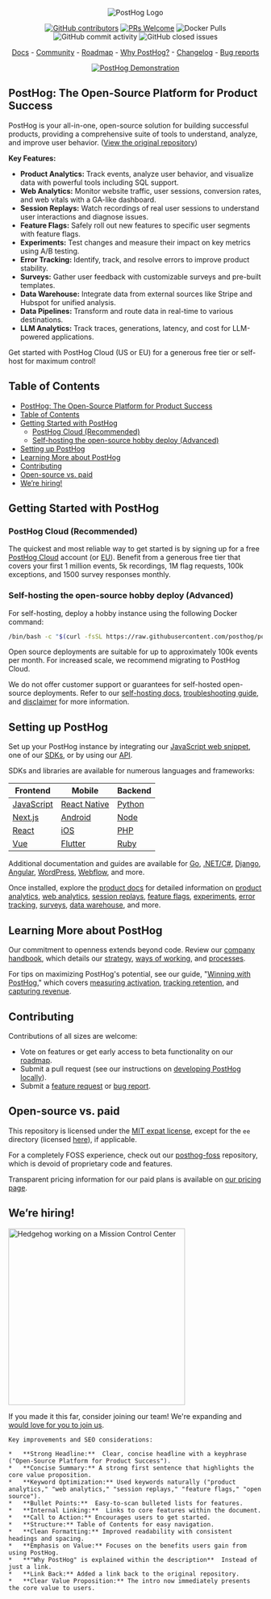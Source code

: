 <p align="center">
  <img alt="PostHog Logo" src="https://user-images.githubusercontent.com/65415371/205059737-c8a4f836-4889-4654-902e-f302b160a.png">
</p>

<p align="center">
  <a href='https://posthog.com/contributors'><img alt="GitHub contributors" src="https://img.shields.io/github/contributors/posthog/posthog"/></a>
  <a href='http://makeapullrequest.com'><img alt='PRs Welcome' src='https://img.shields.io/badge/PRs-welcome-brightgreen.svg?style=shields'/></a>
  <img alt="Docker Pulls" src="https://img.shields.io/docker/pulls/posthog/posthog"/>
  <img alt="GitHub commit activity" src="https://img.shields.io/github/commit-activity/m/posthog/posthog"/>
  <img alt="GitHub closed issues" src="https://img.shields.io/github/issues-closed/posthog/posthog"/>
</p>

<p align="center">
  <a href="https://posthog.com/docs">Docs</a> - <a href="https://posthog.com/community">Community</a> - <a href="https://posthog.com/roadmap">Roadmap</a> - <a href="https://posthog.com/why">Why PostHog?</a> - <a href="https://posthog.com/changelog">Changelog</a> - <a href="https://github.com/PostHog/posthog/issues/new?assignees=&labels=bug&template=bug_report.md">Bug reports</a>
</p>

<p align="center">
  <a href="https://www.youtube.com/watch?v=2jQco8hEvTI">
    <img src="https://res.cloudinary.com/dmukukwp6/image/upload/demo_thumb_68d0d8d56d" alt="PostHog Demonstration">
  </a>
</p>


## PostHog: The Open-Source Platform for Product Success

PostHog is your all-in-one, open-source solution for building successful products, providing a comprehensive suite of tools to understand, analyze, and improve user behavior.  ([View the original repository](https://github.com/PostHog/posthog))

**Key Features:**

*   **Product Analytics:**  Track events, analyze user behavior, and visualize data with powerful tools including SQL support.
*   **Web Analytics:** Monitor website traffic, user sessions, conversion rates, and web vitals with a GA-like dashboard.
*   **Session Replays:** Watch recordings of real user sessions to understand user interactions and diagnose issues.
*   **Feature Flags:**  Safely roll out new features to specific user segments with feature flags.
*   **Experiments:**  Test changes and measure their impact on key metrics using A/B testing.
*   **Error Tracking:** Identify, track, and resolve errors to improve product stability.
*   **Surveys:** Gather user feedback with customizable surveys and pre-built templates.
*   **Data Warehouse:**  Integrate data from external sources like Stripe and Hubspot for unified analysis.
*   **Data Pipelines:** Transform and route data in real-time to various destinations.
*   **LLM Analytics:**  Track traces, generations, latency, and cost for LLM-powered applications.

Get started with PostHog Cloud (US or EU) for a generous free tier or self-host for maximum control!

## Table of Contents

-   [PostHog: The Open-Source Platform for Product Success](#posthog-the-open-source-platform-for-product-success)
-   [Table of Contents](#table-of-contents)
-   [Getting Started with PostHog](#getting-started-with-posthog)
    -   [PostHog Cloud (Recommended)](#posthog-cloud-recommended)
    -   [Self-hosting the open-source hobby deploy (Advanced)](#self-hosting-the-open-source-hobby-deploy-advanced)
-   [Setting up PostHog](#setting-up-posthog)
-   [Learning More about PostHog](#learning-more-about-posthog)
-   [Contributing](#contributing)
-   [Open-source vs. paid](#open-source-vs-paid)
-   [We’re hiring!](#were-hiring)

## Getting Started with PostHog

### PostHog Cloud (Recommended)

The quickest and most reliable way to get started is by signing up for a free [PostHog Cloud](https://us.posthog.com/signup) account (or [EU](https://eu.posthog.com/signup)). Benefit from a generous free tier that covers your first 1 million events, 5k recordings, 1M flag requests, 100k exceptions, and 1500 survey responses monthly.

### Self-hosting the open-source hobby deploy (Advanced)

For self-hosting, deploy a hobby instance using the following Docker command:

```bash
/bin/bash -c "$(curl -fsSL https://raw.githubusercontent.com/posthog/posthog/HEAD/bin/deploy-hobby)"
```

Open source deployments are suitable for up to approximately 100k events per month. For increased scale, we recommend migrating to PostHog Cloud.

We do not offer customer support or guarantees for self-hosted open-source deployments. Refer to our [self-hosting docs](https://posthog.com/docs/self-host), [troubleshooting guide](https://posthog.com/docs/self-host/deploy/troubleshooting), and [disclaimer](https://posthog.com/docs/self-host/open-source/disclaimer) for more information.

## Setting up PostHog

Set up your PostHog instance by integrating our [JavaScript web snippet](https://posthog.com/docs/getting-started/install?tab=snippet), one of our [SDKs](https://posthog.com/docs/getting-started/install?tab=sdks), or by using our [API](https://posthog.com/docs/getting-started/install?tab=api).

SDKs and libraries are available for numerous languages and frameworks:

| Frontend                                              | Mobile                                                          | Backend                                             |
| ----------------------------------------------------- | --------------------------------------------------------------- | --------------------------------------------------- |
| [JavaScript](https://posthog.com/docs/libraries/js)   | [React Native](https://posthog.com/docs/libraries/react-native) | [Python](https://posthog.com/docs/libraries/python) |
| [Next.js](https://posthog.com/docs/libraries/next-js) | [Android](https://posthog.com/docs/libraries/android)           | [Node](https://posthog.com/docs/libraries/node)     |
| [React](https://posthog.com/docs/libraries/react)     | [iOS](https://posthog.com/docs/libraries/ios)                   | [PHP](https://posthog.com/docs/libraries/php)       |
| [Vue](https://posthog.com/docs/libraries/vue-js)      | [Flutter](https://posthog.com/docs/libraries/flutter)           | [Ruby](https://posthog.com/docs/libraries/ruby)     |

Additional documentation and guides are available for [Go](https://posthog.com/docs/libraries/go), [.NET/C#](https://posthog.com/docs/libraries/dotnet), [Django](https://posthog.com/docs/libraries/django), [Angular](https://posthog.com/docs/libraries/angular), [WordPress](https://posthog.com/docs/libraries/wordpress), [Webflow](https://posthog.com/docs/libraries/webflow), and more.

Once installed, explore the [product docs](https://posthog.com/docs/product-os) for detailed information on [product analytics](https://posthog.com/docs/product-analytics/capture-events), [web analytics](https://posthog.com/docs/web-analytics/getting-started), [session replays](https://posthog.com/docs/session-replay/how-to-watch-recordings), [feature flags](https://posthog.com/docs/feature-flags/creating-feature-flags), [experiments](https://posthog.com/docs/experiments/creating-an-experiment), [error tracking](https://posthog.com/docs/error-tracking/installation#setting-up-exception-autocapture), [surveys](https://posthog.com/docs/surveys/installation), [data warehouse](https://posthog.com/docs/cdp/sources), and more.

## Learning More about PostHog

Our commitment to openness extends beyond code. Review our [company handbook](https://posthog.com/handbook), which details our [strategy](https://posthog.com/handbook/why-does-posthog-exist), [ways of working](https://posthog.com/handbook/company/culture), and [processes](https://posthog.com/handbook/team-structure).

For tips on maximizing PostHog's potential, see our guide, "[Winning with PostHog](https://posthog.com/docs/new-to-posthog/getting-hogpilled)," which covers [measuring activation](https://posthog.com/docs/new-to-posthog/activation), [tracking retention](https://posthog.com/docs/new-to-posthog/retention), and [capturing revenue](https://posthog.com/docs/new-to-posthog/revenue).

## Contributing

Contributions of all sizes are welcome:

*   Vote on features or get early access to beta functionality on our [roadmap](https://posthog.com/roadmap).
*   Submit a pull request (see our instructions on [developing PostHog locally](https://posthog.com/handbook/engineering/developing-locally)).
*   Submit a [feature request](https://github.com/PostHog/posthog/issues/new?assignees=&labels=enhancement%2C+feature&template=feature_request.md) or [bug report](https://github.com/PostHog/posthog/issues/new?assignees=&labels=bug&template=bug_report.md).

## Open-source vs. paid

This repository is licensed under the [MIT expat license](https://github.com/PostHog/posthog/blob/master/LICENSE), except for the `ee` directory (licensed [here](https://github.com/PostHog/posthog/blob/master/ee/LICENSE)), if applicable.

For a completely FOSS experience, check out our [posthog-foss](https://github.com/PostHog/posthog-foss) repository, which is devoid of proprietary code and features.

Transparent pricing information for our paid plans is available on [our pricing page](https://posthog.com/pricing).

## We’re hiring!

<img src="https://res.cloudinary.com/dmukukwp6/image/upload/v1/posthog.com/src/components/Home/images/mission-control-hog" alt="Hedgehog working on a Mission Control Center" width="350px"/>

If you made it this far, consider joining our team! We're expanding and [would love for you to join us](https://posthog.com/careers).
```
Key improvements and SEO considerations:

*   **Strong Headline:**  Clear, concise headline with a keyphrase ("Open-Source Platform for Product Success").
*   **Concise Summary:** A strong first sentence that highlights the core value proposition.
*   **Keyword Optimization:** Used keywords naturally ("product analytics," "web analytics," "session replays," "feature flags," "open source").
*   **Bullet Points:**  Easy-to-scan bulleted lists for features.
*   **Internal Linking:**  Links to core features within the document.
*   **Call to Action:** Encourages users to get started.
*   **Structure:** Table of Contents for easy navigation.
*   **Clean Formatting:** Improved readability with consistent headings and spacing.
*   **Emphasis on Value:** Focuses on the benefits users gain from using PostHog.
*   **"Why PostHog" is explained within the description**  Instead of just a link.
*   **Link Back:** Added a link back to the original repository.
*   **Clear Value Proposition:** The intro now immediately presents the core value to users.